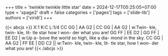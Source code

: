 +++
title = 'twinkle twinkle little star'
date = 2024-12-17T05:25:05+07:00
type = 'xpage2'
draft = false
categories = ['pages']
tags = ['slide-lib']
authors = ['viridi']
+++
<!--more-->

{{< abcjs >}}
X:1
K:C
L:1/4
CC GG | AA G2 | CC GG | AA G2 |
w:Twin- kle, twin- kle, lit- tle star how I won- der what you are!
GG FF | EE D2 | GG FF | EE D2 |
w:Up a- bove the world so high, like a dia- mond in the sky.
CC GG | AA G2 | FF EE | DD C2 ||
w:Twin- kle, twin- kle, lit- tle star, how I won- der what you are!
{{< /abcjs >}}
